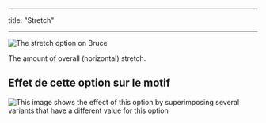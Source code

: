 - - -
title: "Stretch"
- - -

![The stretch option on Bruce](./stretch.svg)

The amount of overall (horizontal) stretch.

## Effet de cette option sur le motif

![This image shows the effect of this option by superimposing several variants that have a different value for this option](bruce_stretch_sample.svg "Effect of this option on the pattern")
